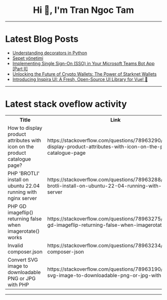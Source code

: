 <h1 align="center">Hi 👋, I'm Tran Ngoc Tam</h1>

---

# Latest Blog Posts 
<!-- BLOG-POST-LIST:START -->
- [Understanding decorators in Python](https://dev.to/21alul21/understanding-decorators-in-python-2fol)
- [Sepet yönetimi](https://dev.to/mustafacam/sepet-yonetimi-4o4)
- [Implementing Single Sign-On &lpar;SSO&rpar; in Your Microsoft Teams Bot App [Part II]](https://dev.to/afrazkhan/implementing-single-sign-on-sso-in-your-microsoft-teams-bot-app-part-2-3k7d)
- [Unlocking the Future of Crypto Wallets: The Power of Starknet Wallets](https://dev.to/ternder/unlocking-the-future-of-crypto-wallets-the-power-of-starknet-wallets-h7p)
- [Introducing Inspira UI: A Fresh, Open-Source UI Library for Vue! 🚀](https://dev.to/rahul_vashishtha/introducing-inspira-ui-a-fresh-open-source-ui-library-for-vue-12k)
<!-- BLOG-POST-LIST:END -->

---

# Latest stack oveflow activity
<table>
  <tr><th>Title</th><th>Link</th></tr>
  <!-- STACKOVERFLOW:START --><tr><td>How to display product attributes with icon on the product catalogue page?</td><td>https://stackoverflow.com/questions/78963290/how-to-display-product-attributes-with-icon-on-the-product-catalogue-page</td></tr><tr><td>PHP &#39;BROTLI&#39; install on ubuntu 22.04 running with nginx server</td><td>https://stackoverflow.com/questions/78963288/php-brotli-install-on-ubuntu-22-04-running-with-nginx-server</td></tr><tr><td>PHP GD imageflip&lpar;&rpar; returning false when imagerotate&lpar;&rpar; works</td><td>https://stackoverflow.com/questions/78963275/php-gd-imageflip-returning-false-when-imagerotate-works</td></tr><tr><td>Invalid composer.json</td><td>https://stackoverflow.com/questions/78963234/invalid-composer-json</td></tr><tr><td>Convert SVG image to downloadable PNG or JPG with PHP</td><td>https://stackoverflow.com/questions/78963190/convert-svg-image-to-downloadable-png-or-jpg-with-php</td></tr><!-- STACKOVERFLOW:END -->
</table>

---


